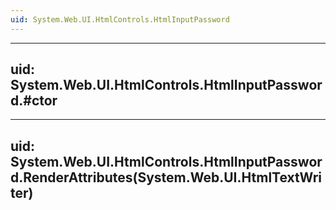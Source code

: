 ```yaml
---
uid: System.Web.UI.HtmlControls.HtmlInputPassword
---
```


---
uid: System.Web.UI.HtmlControls.HtmlInputPassword.#ctor
---

---
uid: System.Web.UI.HtmlControls.HtmlInputPassword.RenderAttributes(System.Web.UI.HtmlTextWriter)
---
